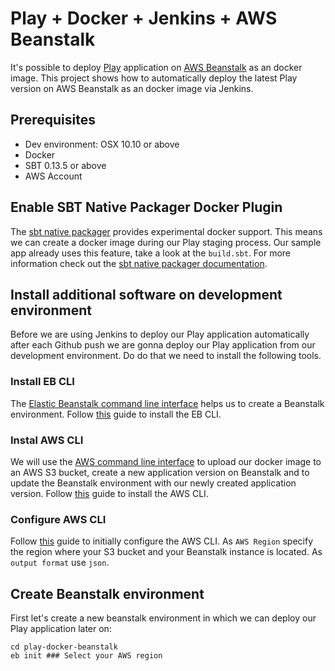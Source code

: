 # Play + Docker + Jenkins + AWS Beanstalk

It's possible to deploy [Play](https://playframework.com/) application on [AWS Beanstalk](http://aws.amazon.com/elasticbeanstalk/) as an docker image.
This project shows how to automatically deploy the latest Play version on AWS Beanstalk as an docker image via Jenkins.

## Prerequisites
- Dev environment: OSX 10.10 or above
- Docker
- SBT 0.13.5 or above
- AWS Account

## Enable SBT Native Packager Docker Plugin
The [sbt native packager](https://github.com/sbt/sbt-native-packager) provides experimental docker support. This means we can create a docker image during our Play staging process.
Our sample app already uses this feature, take a look at the `build.sbt`.
For more information check out the [sbt native packager documentation](https://github.com/sbt/sbt-native-packager#experimental-docker-support).

## Install additional software on development environment
Before we are using Jenkins to deploy our Play application automatically after each Github push we are gonna deploy
our Play application from our development environment. Do do that we need to install the following tools.

### Install EB CLI
The [Elastic Beanstalk command line interface](http://aws.amazon.com/cli/) helps us to create a Beanstalk environment.
Follow [this](http://docs.aws.amazon.com/elasticbeanstalk/latest/dg/eb-cli3-getting-set-up.html) guide to install the EB CLI.

### Instal AWS CLI
We will use the [AWS command line interface](http://aws.amazon.com/cli/) to upload our docker image to an AWS S3 bucket, create a new application version on Beanstalk and to update the Beanstalk environment with our newly created application version.
Follow [this](http://docs.aws.amazon.com/cli/latest/userguide/installing.html) guide to install the AWS CLI.

### Configure AWS CLI
Follow [this](http://docs.aws.amazon.com/cli/latest/userguide/cli-chap-getting-started.html) guide to initially configure the AWS CLI.
As `AWS Region` specify the region where your S3 bucket and your Beanstalk instance is located. As `output format` use `json`.


## Create Beanstalk environment
First let's create a new beanstalk environment in which we can deploy our Play application later on:
```
cd play-docker-beanstalk
eb init ### Select your AWS region

```